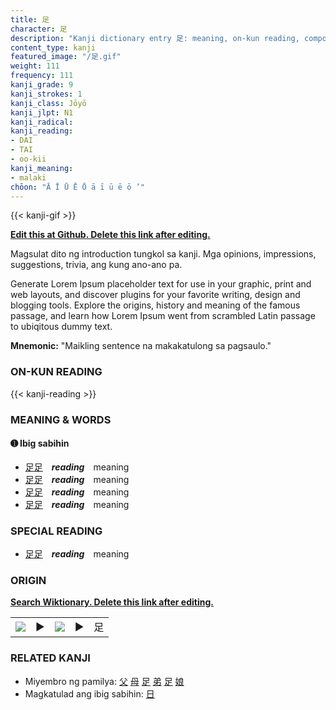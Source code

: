 ```yaml
---
title: 足
character: 足
description: "Kanji dictionary entry 足: meaning, on-kun reading, compounds, origin, related kanji"
content_type: kanji
featured_image: "/足.gif"
weight: 111
frequency: 111
kanji_grade: 9
kanji_strokes: 1
kanji_class: Jōyō
kanji_jlpt: N1
kanji_radical: 
kanji_reading: 
- DAI
- TAI
- oo-kii
kanji_meaning:
- malaki
chōon: "Ā Ī Ū Ē Ō ā ī ū ē ō ’"
---
```

[//]: # (Don't edit the line below. Kanji animated GIF code is automatically generated.)
{{< kanji-gif >}}

[//]: # (Edit below this line.)

**[Edit this at Github. Delete this link after editing.](https://github.com/tim0g/tim/tree/main/content/kanji/足/index.md)**

Magsulat dito ng introduction tungkol sa kanji. Mga opinions, impressions, suggestions, trivia, ang kung ano-ano pa.

Generate Lorem Ipsum placeholder text for use in your graphic, print and web layouts, and discover plugins for your favorite writing, design and blogging tools. Explore the origins, history and meaning of the famous passage, and learn how Lorem Ipsum went from scrambled Latin passage to ubiqitous dummy text.
 
**Mnemonic:** "Maikling sentence na makakatulong sa pagsaulo."

### ON-KUN READING

[//]: # (Don't edit the line below. ON-KUN READING code is automatically generated.)
{{< kanji-reading >}}

### MEANING & WORDS

#### ➊ **Ibig sabihin**
  - [足](../足)[足](../足)　***reading***　meaning
  - [足](../足)[足](../足)　***reading***　meaning
  - [足](../足)[足](../足)　***reading***　meaning
  - [足](../足)[足](../足)　***reading***　meaning

### SPECIAL READING
  - [足](../足)[足](../足)　***reading***　meaning

### ORIGIN

**[Search Wiktionary. Delete this link after editing.](https://wiktionary.org/wiki/足)**
<table class="kanji-table"><tr><td>
<img src="60px-足-bronze.svg.png">
</td><td>▶</td><td>
<img src="60px-足-oracle.svg.png">
</td><td>▶</td>
<td class="kanji-origin">足</td>
</tr></table>

### RELATED KANJI
- Miyembro ng pamilya: [父](../父) [母](../母) [足](../足) [弟](../弟) [足](../足) [娘](../娘)
- Magkatulad ang ibig sabihin: [日](../日)
